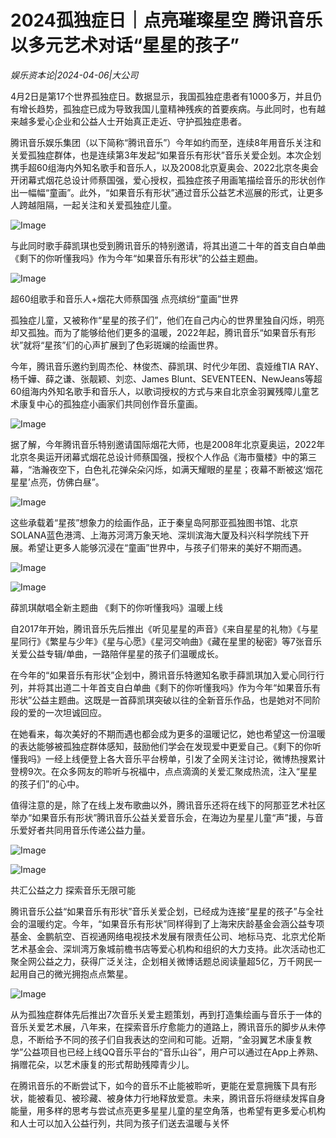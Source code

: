 # 2024孤独症日｜点亮璀璨星空 腾讯音乐以多元艺术对话“星星的孩子”

*娱乐资本论|2024-04-06|大公司*

4月2日是第17个世界孤独症日。数据显示，我国孤独症患者有1000多万，并且仍有增长趋势，孤独症已成为导致我国儿童精神残疾的首要疾病。与此同时，也有越来越多爱心企业和公益人士开始真正走近、守护孤独症患者。

腾讯音乐娱乐集团（以下简称“腾讯音乐”）今年如约而至，连续8年用音乐关注和关爱孤独症群体，也是连续第3年发起“如果音乐有形状”音乐关爱企划。本次企划携手超60组海内外知名歌手和音乐人，以及2008北京夏奥会、2022北京冬奥会开闭幕式烟花总设计师蔡国强，爱心授权，孤独症孩子用画笔描绘音乐的形状创作出一幅幅“童画”。此外，“如果音乐有形状”通过音乐公益艺术巡展的形式，让更多人跨越阻隔，一起关注和关爱孤独症儿童。

![Image](http://static.ylzbl.com/uploads/ueditor/php/upload/image/20240406/1712375404516349.png)

与此同时歌手薛凯琪也受到腾讯音乐的特别邀请，将其出道二十年的首支自白单曲《剩下的你听懂我吗》作为今年“如果音乐有形状”的公益主题曲。

![Image](https://mmbiz.qpic.cn/mmbiz_png/jNZszpkibXx8r0eeusveAtyj98pKeBEz7tMuAmiadsyvAk4l30TZvmgP03RGX0iaosuL5yVawsdblYqeWUcOTHYoQ/640?wx_fmt=png&tp=wxpic&wxfrom=5&wx_lazy=1&wx_co=1)

超60组歌手和音乐人+烟花大师蔡国强 点亮缤纷“童画”世界

孤独症儿童，又被称作“星星的孩子们”，他们在自己内心的世界里独自闪烁，明亮却又孤独。而为了能够给他们更多的温暖，2022年起，腾讯音乐“如果音乐有形状”就将“星孩”们的心声扩展到了色彩斑斓的绘画世界。

今年，腾讯音乐邀约到周杰伦、林俊杰、薛凯琪、时代少年团、袁娅维TIA RAY、杨千嬅、薛之谦、张靓颖、刘恋、James Blunt、SEVENTEEN、NewJeans等超60组海内外知名歌手和音乐人，以歌词授权的方式与来自北京金羽翼残障儿童艺术康复中心的孤独症小画家们共同创作音乐童画。

![Image](http://static.ylzbl.com/uploads/ueditor/php/upload/image/20240406/1712375406663820.jpeg)

据了解，今年腾讯音乐特别邀请国际烟花大师，也是2008年北京夏奥运，2022年北京冬奥运开闭幕式烟花总设计师蔡国强，授权个人作品《海市蜃楼》中的第三幕，“浩瀚夜空下，白色礼花弹朵朵闪烁，如满天耀眼的星星；夜幕不断被这‘烟花星星’点亮，仿佛白昼”。

![Image](http://static.ylzbl.com/uploads/ueditor/php/upload/image/20240406/1712375406763228.jpeg)

这些承载着“星孩”想象力的绘画作品，正于秦皇岛阿那亚孤独图书馆、北京SOLANA蓝色港湾、上海苏河湾万象天地、深圳滨海大厦及科兴科学院线下开展。希望让更多人能够沉浸在“童画”世界中，与孩子们带来的美好不期而遇。

![Image](http://static.ylzbl.com/uploads/ueditor/php/upload/image/20240406/1712375407547536.jpeg)

![Image](https://mmbiz.qpic.cn/mmbiz_png/jNZszpkibXx8r0eeusveAtyj98pKeBEz7ejDSZf97dAE3mMYqSpwDp0blV0YsOONibSOjLz8EycRV8uxj7xc8QIg/640?wx_fmt=png&tp=wxpic&wxfrom=5&wx_lazy=1&wx_co=1)

薛凯琪献唱全新主题曲 《剩下的你听懂我吗》温暖上线

自2017年开始，腾讯音乐先后推出《听见星星的声音》《来自星星的礼物》《与星星同行》《繁星与少年》《星与心愿》《星河交响曲》《藏在星里的秘密》等7张音乐关爱公益专辑/单曲，一路陪伴星星的孩子们温暖成长。

在今年的“如果音乐有形状”企划中，腾讯音乐特邀知名歌手薛凯琪加入爱心同行行列，并将其出道二十年首支自白单曲《剩下的你听懂我吗》作为今年“如果音乐有形状”公益主题曲。这既是一首薛凯琪突破以往的全新音乐作品，也是她对不同阶段的爱的一次坦诚回应。

在她看来，每次美好的不期而遇也都会成为更多的温暖记忆，她也希望这一份温暖的表达能够被孤独症群体感知，鼓励他们学会在发现爱中更爱自己。《剩下的你听懂我吗》一经上线便登上各大音乐平台榜单，引发了全网关注讨论，微博热搜累计登榜9次。在众多网友的聆听与祝福中，点点滴滴的关爱汇聚成热流，注入“星星的孩子们”的心中。

值得注意的是，除了在线上发布歌曲以外，腾讯音乐还将在线下的阿那亚艺术社区举办“如果音乐有形状”腾讯音乐公益关爱音乐会，在海边为星星儿童“声”援，与音乐爱好者共同用音乐传递公益力量。

![Image](http://static.ylzbl.com/uploads/ueditor/php/upload/image/20240406/1712375407690695.jpeg)

![Image](https://mmbiz.qpic.cn/mmbiz_png/jNZszpkibXx8r0eeusveAtyj98pKeBEz7gMbSIRF8ujdpJibC3CLgiaEEY6kJq4YuKUC4cv1ZG4kjEVEHhs35Zn3Q/640?wx_fmt=png&tp=wxpic&wxfrom=5&wx_lazy=1&wx_co=1)

共汇公益之力 探索音乐无限可能

腾讯音乐公益“如果音乐有形状”音乐关爱企划，已经成为连接“星星的孩子”与全社会的温暖约定。今年，“如果音乐有形状”同样得到了上海宋庆龄基金会涵公益专项基金、金鹏航空、百视通网络电视技术发展有限责任公司、地标马克、北京尤伦斯艺术基金会、深圳湾万象城前檐书店等爱心机构和组织的大力支持。此次活动也汇聚全网公益之力，获得广泛关注，企划相关微博话题总阅读量超5亿，万千网民一起用自己的微光拥抱点点繁星。

![Image](http://static.ylzbl.com/uploads/ueditor/php/upload/image/20240406/1712375408137664.jpeg)

从为孤独症群体先后推出7次音乐关爱主题策划，再到打造集绘画与音乐于一体的音乐关爱艺术展，八年来，在探索音乐疗愈能力的道路上，腾讯音乐的脚步从未停息，不断给予不同的孩子们自我表达的空间和可能。近期，“金羽翼艺术康复教学”公益项目也已经上线QQ音乐平台的“音乐山谷”，用户可以通过在App上养熟、捐赠花朵，以艺术康复的形式帮助残障青少儿。

在腾讯音乐的不断尝试下，如今的音乐不止能被聆听，更能在爱意拥簇下具有形状，能被看见、被珍藏、被身体力行地释放爱意。未来，腾讯音乐将继续发挥自身能量，用多样的思考与尝试点亮更多星星儿童的星空角落，也希望有更多爱心机构和人士可以加入公益行列，共同为孩子们送去温暖与关怀

